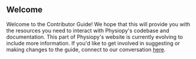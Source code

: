 ## Welcome
Welcome to the Contributor Guide! We hope that this will provide you with the resources you need to interact with Physiopy's codebase and documentation. This part of Physiopy's website is currently evolving to include more information. If you'd like to get involved in suggesting or making changes to the guide, connect to our conversation [here](https://github.com/physiopy/physiopy.github.io/issues/49).


